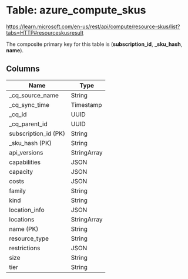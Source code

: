 # Table: azure_compute_skus

https://learn.microsoft.com/en-us/rest/api/compute/resource-skus/list?tabs=HTTP#resourceskusresult

The composite primary key for this table is (**subscription_id**, **_sku_hash**, **name**).

## Columns

| Name          | Type          |
| ------------- | ------------- |
|_cq_source_name|String|
|_cq_sync_time|Timestamp|
|_cq_id|UUID|
|_cq_parent_id|UUID|
|subscription_id (PK)|String|
|_sku_hash (PK)|String|
|api_versions|StringArray|
|capabilities|JSON|
|capacity|JSON|
|costs|JSON|
|family|String|
|kind|String|
|location_info|JSON|
|locations|StringArray|
|name (PK)|String|
|resource_type|String|
|restrictions|JSON|
|size|String|
|tier|String|